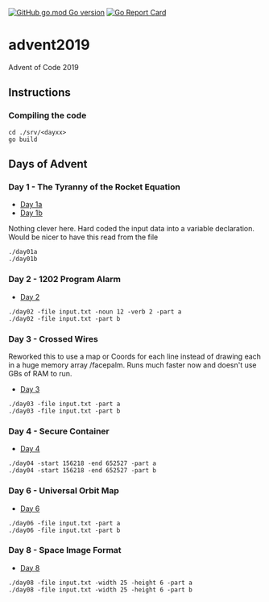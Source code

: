 [![GitHub go.mod Go version](https://img.shields.io/github/go-mod/go-version/notthehoople/advent2019?color=blueviolet)](https://golang.org/doc/go1.13) [![Go Report Card](https://goreportcard.com/badge/github.com/notthehoople/advent2019)](https://goreportcard.com/report/github.com/notthehoople/advent2019)

# advent2019
Advent of Code 2019

## Instructions

### Compiling the code

```
cd ./srv/<dayxx>
go build
```

## Days of Advent

### Day 1 - The Tyranny of the Rocket Equation

+ [Day 1a](src/day01/day01a.go)
+ [Day 1b](src/day01/day01b.go)

Nothing clever here. Hard coded the input data into a variable declaration. Would be nicer to have this read from the file
```
./day01a
./day01b
```

### Day 2 - 1202 Program Alarm

+ [Day 2](src/day02/day02.go)

```
./day02 -file input.txt -noun 12 -verb 2 -part a
./day02 -file input.txt -part b
```

### Day 3 - Crossed Wires
Reworked this to use a map or Coords for each line instead of drawing each in a huge memory array /facepalm. Runs much faster now and doesn't use GBs of RAM to run.
+ [Day 3](src/day03/day03.go)

```
./day03 -file input.txt -part a
./day03 -file input.txt -part b
```

### Day 4 - Secure Container

+ [Day 4](src/day04/day04.go)

```
./day04 -start 156218 -end 652527 -part a
./day04 -start 156218 -end 652527 -part b
```

### Day 6 - Universal Orbit Map

+ [Day 6](src/day06/day06.go)

```
./day06 -file input.txt -part a
./day06 -file input.txt -part b
```

### Day 8 - Space Image Format

+ [Day 8](src/day08/day08.go)

```
./day08 -file input.txt -width 25 -height 6 -part a
./day08 -file input.txt -width 25 -height 6 -part b
```